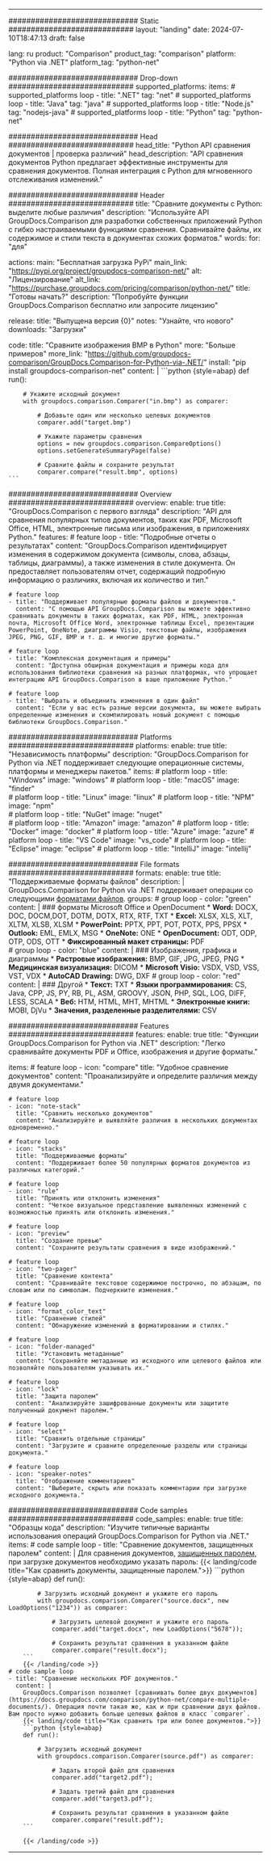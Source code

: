
---
############################# Static ############################
layout: "landing"
date: 2024-07-10T18:47:13
draft: false

lang: ru
product: "Comparison"
product_tag: "comparison"
platform: "Python via .NET"
platform_tag: "python-net"

############################# Drop-down ############################
supported_platforms:
  items:
    # supported_platforms loop
    - title: ".NET"
      tag: "net"
    # supported_platforms loop
    - title: "Java"
      tag: "java"
    # supported_platforms loop
    - title: "Node.js"
      tag: "nodejs-java"
    # supported_platforms loop
    - title: "Python"
      tag: "python-net"

############################# Head ############################
head_title: "Python API сравнения документов | проверка различий"
head_description: "API сравнения документов Python предлагает эффективные инструменты для сравнения документов. Полная интеграция с Python для мгновенного отслеживания изменений."

############################# Header ############################
title: "Сравните документы с Python: выделите любые различия"
description: "Используйте API GroupDocs.Comparison для разработки собственных приложений Python с гибко настраиваемыми функциями сравнения. Сравнивайте файлы, их содержимое и стили текста в документах схожих форматов."
words:
  for: "для"

actions:
  main: "Бесплатная загрузка PyPi"
  main_link: "https://pypi.org/project/groupdocs-comparison-net/"
  alt: "Лицензирование"
  alt_link: "https://purchase.groupdocs.com/pricing/comparison/python-net/"
  title: "Готовы начать?"
  description: "Попробуйте функции GroupDocs.Comparison бесплатно или запросите лицензию"

release:
  title: "Выпущена версия {0}"
  notes: "Узнайте, что нового"
  downloads: "Загрузки"

code:
  title: "Сравните изображения BMP в Python"
  more: "Больше примеров"
  more_link: "https://github.com/groupdocs-comparison/GroupDocs.Comparison-for-Python-via-.NET/"
  install: "pip install groupdocs-comparison-net"
  content: |
    ```python {style=abap}
    def run():

        # Укажите исходный документ
        with groupdocs.comparison.Comparer("in.bmp") as comparer:

            # Добавьте один или несколько целевых документов
            comparer.add("target.bmp")

            # Укажите параметры сравнения
            options = new groupdocs.comparison.CompareOptions()
            options.setGenerateSummaryPage(false)

            # Сравните файлы и сохраните результат
            comparer.compare("result.bmp", options)
    ```

############################# Overview ############################
overview:
  enable: true
  title: "GroupDocs.Comparison с первого взгляда"
  description: "API для сравнения популярных типов документов, таких как PDF, Microsoft Office, HTML, электронные письма или изображения, в приложениях Python."
  features:
    # feature loop
    - title: "Подробные отчеты о результатах"
      content: "GroupDocs.Comparison идентифицирует изменения в содержимом документа (символы, слова, абзацы, таблицы, диаграммы), а также изменения в стиле документа. Он предоставляет пользователям отчет, содержащий подробную информацию о различиях, включая их количество и тип."

    # feature loop
    - title: "Поддерживает популярные форматы файлов и документов."
      content: "С помощью API GroupDocs.Comparison вы можете эффективно сравнивать документы в таких форматах, как PDF, HTML, электронная почта, Microsoft Office Word, электронные таблицы Excel, презентации PowerPoint, OneNote, диаграммы Visio, текстовые файлы, изображения JPEG, PNG, GIF, BMP и т. д. и многие другие форматы."

    # feature loop
    - title: "Комплексная документация и примеры"
      content: "Доступна обширная документация и примеры кода для использования библиотеки сравнения на разных платформах, что упрощает интеграцию API GroupDocs.Comparison в ваше приложение Python."

    # feature loop
    - title: "Выбрать и объединить изменения в один файл"
      content: "Если у вас есть разные версии документа, вы можете выбрать определенные изменения и скомпилировать новый документ с помощью библиотеки GroupDocs.Comparison."

############################# Platforms ############################
platforms:
  enable: true
  title: "Независимость платформы"
  description: "GroupDocs.Comparison for Python via .NET поддерживает следующие операционные системы, платформы и менеджеры пакетов."
  items:
    # platform loop
    - title: "Windows"
      image: "windows"
    # platform loop
    - title: "macOS"
      image: "finder"      
    # platform loop
    - title: "Linux"
      image: "linux"
    # platform loop
    - title: "NPM"
      image: "npm"  
    # platform loop
    - title: "NuGet"
      image: "nuget"      
    # platform loop
    - title: "Amazon"
      image: "amazon"
    # platform loop
    - title: "Docker"
      image: "docker"
    # platform loop
    - title: "Azure"
      image: "azure"
    # platform loop
    - title: "VS Code"
      image: "vs_code"
    # platform loop
    - title: "Eclipse"
      image: "eclipse"
    # platform loop
    - title: "IntelliJ"
      image: "intellij"

############################# File formats ############################
formats:
  enable: true
  title: "Поддерживаемые форматы файлов"
  description: |
    GroupDocs.Comparison for Python via .NET поддерживает операции со следующими [форматами файлов](https://docs.groupdocs.com/comparison/net/supported-document-formats/).
  groups:
    # group loop
    - color: "green"
      content: |
        ### форматы Microsoft Office и OpenDocument
        * **Word:** DOCX, DOC, DOCM,DOT, DOTM, DOTX, RTX, RTF, TXT
        * **Excel:** XLSX, XLS, XLT, XLTM, XLSB, XLSM
        * **PowerPoint:** PPTX, PPT, POT, POTX, PPS, PPSX
        * **Outlook:** EML, EMLX, MSG
        * **OneNote:** ONE
        * **OpenDocument:** ODT, ODP, OTP, ODS, OTT
        * **Фиксированный макет страницы:** PDF        
    # group loop
    - color: "blue"
      content: |
        ### Изображения, графика и диаграммы
        * **Растровые изображения:** BMP, GIF, JPG, JPEG, PNG
        * **Медицинская визуализация:** DICOM
        * **Microsoft Visio:** VSDX, VSD, VSS, VST, VDX
        * **AutoCAD Drawing:** DWG, DXF
      # group loop
    - color: "red"
      content: |
        ### Другой
        * **Текст:** TXT
        * **Языки программирования:** CS, Java, CPP, JS, PY, RB, PL, ASM, GROOVY, JSON, PHP, SQL, LOG, DIFF, LESS, SCALA
        * **Веб:** HTM, HTML, MHT, MHTML
        * **Электронные книги:** MOBI, DjVu
        * **Значения, разделенные разделителями:** CSV

############################# Features ############################
features:
  enable: true
  title: "Функции GroupDocs.Comparison for Python via .NET"
  description: "Легко сравнивайте документы PDF и Office, изображения и другие форматы."

  items:
    # feature loop
    - icon: "compare"
      title: "Удобное сравнение документов"
      content: "Проанализируйте и определите различия между двумя документами."

    # feature loop
    - icon: "note-stack"
      title: "Сравнить несколько документов"
      content: "Анализируйте и выявляйте различия в нескольких документах одновременно."

    # feature loop
    - icon: "stacks"
      title: "Поддерживаемые форматы"
      content: "Поддерживает более 50 популярных форматов документов из различных категорий."

    # feature loop
    - icon: "rule"
      title: "Принять или отклонить изменения"
      content: "Четкое визуальное представление выявленных изменений с возможностью принять или отклонить изменения."

    # feature loop
    - icon: "preview"
      title: "Создание превью"
      content: "Сохраните результаты сравнения в виде изображений."

    # feature loop
    - icon: "two-pager"
      title: "Сравнение контента"
      content: "Сравнивайте текстовое содержимое построчно, по абзацам, по словам или по символам. Подчеркните изменения."

    # feature loop
    - icon: "format_color_text"
      title: "Сравнение стилей"
      content: "Обнаружение изменений в форматировании и стилях."

    # feature loop
    - icon: "folder-managed"
      title: "Установить метаданные"
      content: "Сохраняйте метаданные из исходного или целевого файлов или позволяйте пользователям указывать их."

    # feature loop
    - icon: "lock"
      title: "Защита паролем"
      content: "Анализируйте зашифрованные документы или защитите полученный документ паролем."

    # feature loop
    - icon: "select"
      title: "Сравнить отдельные страницы"
      content: "Загрузите и сравните определенные разделы или страницы документа."

    # feature loop
    - icon: "speaker-notes"
      title: "Отображение комментариев"
      content: "Выберите, скрыть или показать комментарии при загрузке исходного документа."

############################# Code samples ############################
code_samples:
  enable: true
  title: "Образцы кода"
  description: "Изучите типичные варианты использования операций GroupDocs.Comparison for Python via .NET."
  items:
    # code sample loop
    - title: "Сравнение документов, защищенных паролем"
      content: |
        Для сравнения документов, [защищенных паролем](https://docs.groupdocs.com/comparison/python-net/load-password-protected-documents/), при загрузке документов необходимо указать пароль:
        {{< landing/code title="Как сравнить документы, защищенные паролем.">}}
        ```python {style=abap}
        def run():

            # Загрузить исходный документ и укажите его пароль
            with groupdocs.comparison.Comparer("source.docx", new LoadOptions("1234")) as comparer:

                # Загрузить целевой документ и укажите его пароль
                comparer.add("target.docx", new LoadOptions("5678"));

                # Сохранить результат сравнения в указанном файле
                comparer.compare("result.docx");
        ```
        {{< /landing/code >}}
    # code sample loop
    - title: "Сравнение нескольких PDF документов."
      content: |
        GroupDocs.Comparison позволяет [сравнивать более двух документов](https://docs.groupdocs.com/comparison/python-net/compare-multiple-documents/). Операция почти такая же, как и при сравнении двух файлов. Вам просто нужно добавить больше целевых файлов в класс `comparer`.
        {{< landing/code title="Как сравнить три или более документов.">}}
        ```python {style=abap}
        def run():

            # Загрузить исходный документ
            with groupdocs.comparison.Comparer(source.pdf") as comparer:

                # Задать второй файл для сравнения
                comparer.add("target2.pdf");

                # Задать третий файл для сравнения
                comparer.add("target3.pdf");

                # Сохранить результат сравнения в указанном файле
                comparer.compare("result.pdf");
        ```

        {{< /landing/code >}}

---